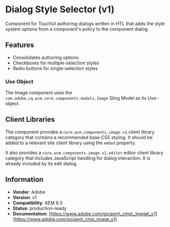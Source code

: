 <!--
Copyright 2017 Adobe Systems Incorporated

Licensed under the Apache License, Version 2.0 (the "License");
you may not use this file except in compliance with the License.
You may obtain a copy of the License at

    http://www.apache.org/licenses/LICENSE-2.0

Unless required by applicable law or agreed to in writing, software
distributed under the License is distributed on an "AS IS" BASIS,
WITHOUT WARRANTIES OR CONDITIONS OF ANY KIND, either express or implied.
See the License for the specific language governing permissions and
limitations under the License.
-->
Dialog Style Selector (v1)
====
Component for TouchUI authoring dialogs written in HTL that adds the style system options from a component's policy to the component dialog.

## Features
* Consolidates authoring options
* Checkboxes for multiple-selection styles
* Radio buttons for single-selection styles

### Use Object
The Image component uses the `com.adobe.cq.wcm.core.components.models.Image` Sling Model as its Use-object.

## Client Libraries
The component provides a `core.wcm.components.image.v1` client library category that contains a recommended base
CSS styling. It should be added to a relevant site client library using the `embed` property.

It also provides a `core.wcm.components.image.v1.editor` editor client library category that includes
JavaScript handling for dialog interaction. It is already included by its edit dialog.

## Information
* **Vendor**: Adobe
* **Version**: v1
* **Compatibility**: AEM 6.3
* **Status**: production-ready
* **Documentation**: [https://www.adobe.com/go/aem\_cmp\_image\_v1](https://www.adobe.com/go/aem_cmp_image_v1)

